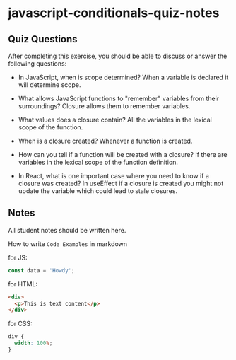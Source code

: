 # javascript-conditionals-quiz-notes

## Quiz Questions

After completing this exercise, you should be able to discuss or answer the following questions:

- In JavaScript, when is scope determined?
  When a variable is declared it will determine scope.

- What allows JavaScript functions to "remember" variables from their surroundings?
  Closure allows them to remember variables.

- What values does a closure contain?
  All the variables in the lexical scope of the function.

- When is a closure created?
  Whenever a function is created.

- How can you tell if a function will be created with a closure?
  If there are variables in the lexical scope of the function definition.

- In React, what is one important case where you need to know if a closure was created?
  In useEffect if a closure is created you might not update the variable which could lead to stale closures.

## Notes

All student notes should be written here.

How to write `Code Examples` in markdown

for JS:

```javascript
const data = 'Howdy';
```

for HTML:

```html
<div>
  <p>This is text content</p>
</div>
```

for CSS:

```css
div {
  width: 100%;
}
```
